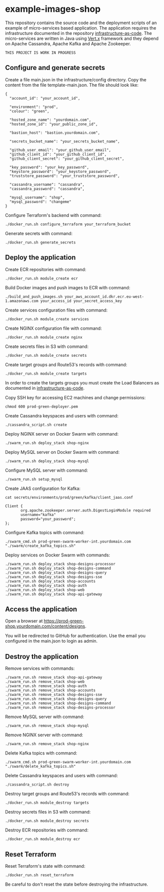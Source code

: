 # example-images-shop

This repository contains the source code and the deployment scripts of an example of micro-services based application. The application requires the infrastructure documented in the repository [infrastructure-as-code](https://github.com/nextbreakpoint/infrastructure-as-code). The micro-services are written in Java using [Vert.x](https://vertx.io) framework and they depend on Apache Cassandra, Apache Kafka and Apache Zookeeper.

    THIS PROJECT IS WORK IN PROGRESS

## Configure and generate secrets

Create a file main.json in the infrastructure/config directory. Copy the content from the file template-main.json. The file should look like:

    {
      "account_id": "your_account_id",

      "environment": "prod",
      "colour": "green",

      "hosted_zone_name": "yourdomain.com",
      "hosted_zone_id": "your_public_zone_id",

      "bastion_host": "bastion.yourdomain.com",

      "secrets_bucket_name": "your_secrets_bucket_name",

      "github_user_email": "your_github_user_email",
      "github_client_id": "your_github_client_id",
      "github_client_secret": "your_github_client_secret",

      "key_password": "your_key_password",
      "keystore_password": "your_keystore_password",
      "truststore_password": "your_truststore_password",

      "cassandra_username": "cassandra",
      "cassandra_password": "cassandra",

      "mysql_username": "shop",
      "mysql_password": "changeme"
    }

Configure Terraform's backend with command:

    ./docker_run.sh configure_terraform your_terraform_bucket

Generate secrets with command:

    ./docker_run.sh generate_secrets

## Deploy the application

Create ECR repositories with command:

    ./docker_run.sh module_create ecr

Build Docker images and push images to ECR with command:

    ./build_and_push_images.sh your_aws_account_id.dkr.ecr.eu-west-1.amazonaws.com your_access_id your_secret_access_key

Create services configuration files with command:

    ./docker_run.sh module_create services

Create NGINX configuration file with command:

    ./docker_run.sh module_create nginx

Create secrets files in S3 with command:

    ./docker_run.sh module_create secrets

Create target groups and Route53's records with command:

    ./docker_run.sh module_create targets

In order to create the targets groups you must create the Load Balancers as documented in [infrastructure-as-code](https://github.com/nextbreakpoint/infrastructure-as-code).

Copy SSH key for accessing EC2 machines and change permissions:

    chmod 600 prod-green-deployer.pem

Create Cassandra keyspaces and users with command:

    ./cassandra_script.sh create

Deploy NGINX server on Docker Swarm with command:

    ./swarm_run.sh deploy_stack shop-nginx

Deploy MySQL server on Docker Swarm with command:

    ./swarm_run.sh deploy_stack shop-mysql

Configure MySQL server with command:

    ./swarm_run.sh setup_mysql

Create JAAS configuration for Kafka:

    cat secrets/environments/prod/green/kafka/client_jaas.conf

    Client {
           org.apache.zookeeper.server.auth.DigestLoginModule required
           username="kafka"
           password="your_password";
    };

Configure Kafka topics with command:

    ./swarm_cmd.sh prod-green-swarm-worker-int.yourdomain.com "./swarm/create_kafka_topics.sh"

Deploy services on Docker Swarm with commands:

    ./swarm_run.sh deploy_stack shop-designs-processor
    ./swarm_run.sh deploy_stack shop-designs-command
    ./swarm_run.sh deploy_stack shop-designs-query
    ./swarm_run.sh deploy_stack shop-designs-sse
    ./swarm_run.sh deploy_stack shop-accounts
    ./swarm_run.sh deploy_stack shop-auth
    ./swarm_run.sh deploy_stack shop-web
    ./swarm_run.sh deploy_stack shop-api-gateway

## Access the application

Open a browser at https://prod-green-shop.yourdomain.com/content/designs.

You will be redirected to GitHub for authentication. Use the email you configured in the main.json to login as admin.

## Destroy the application

Remove services with commands:

    ./swarm_run.sh remove_stack shop-api-gateway
    ./swarm_run.sh remove_stack shop-web
    ./swarm_run.sh remove_stack shop-auth
    ./swarm_run.sh remove_stack shop-accounts
    ./swarm_run.sh remove_stack shop-designs-sse
    ./swarm_run.sh remove_stack shop-designs-query
    ./swarm_run.sh remove_stack shop-designs-command
    ./swarm_run.sh remove_stack shop-designs-processor

Remove MySQL server with command:

    ./swarm_run.sh remove_stack shop-mysql

Remove NGINX server with command:

    ./swarm_run.sh remove_stack shop-nginx

Delete Kafka topics with command:

    ./swarm_cmd.sh prod-green-swarm-worker-int.yourdomain.com "./swarm/delete_kafka_topics.sh"

Delete Cassandra keyspaces and users with command:

    ./cassandra_script.sh destroy

Destroy target groups and Route53's records with command:

    ./docker_run.sh module_destroy targets

Destroy secrets files in S3 with command:

    ./docker_run.sh module_destroy secrets

Destroy ECR repositories with command:

    ./docker_run.sh module_destroy ecr

## Reset Terraform

Reset Terraform's state with command:

    ./docker_run.sh reset_terraform

Be careful to don't reset the state before destroying the infrastructure.
